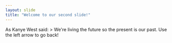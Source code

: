 ```yaml
---
layout: slide
title: "Welcome to our second slide!"
---
```

As Kanye West said:  > We're living the future so the present is our past.
Use the left arrow to go back!
